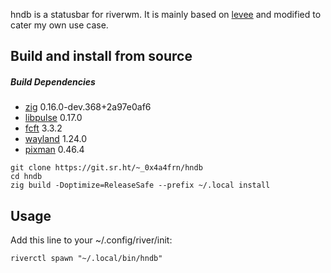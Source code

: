 hndb is a statusbar for riverwm. It is mainly based on [levee](https://git.sr.ht/~andreafeletto/levee) and modified to cater my own use case.

## Build and install from source

##### Build Dependencies

- [zig](https://ziglang.org) 0.16.0-dev.368+2a97e0af6
- [libpulse](https://www.freedesktop.org/wiki/Software/PulseAudio) 0.17.0
- [fcft](https://codeberg.org/dnkl/fcft) 3.3.2
- [wayland](https://wayland.freedesktop.org/) 1.24.0
- [pixman](https://pixman.org) 0.46.4

```
git clone https://git.sr.ht/~_0x4a4frn/hndb
cd hndb
zig build -Doptimize=ReleaseSafe --prefix ~/.local install
```

## Usage

Add this line to your ~/.config/river/init:

```
riverctl spawn "~/.local/bin/hndb"
```
